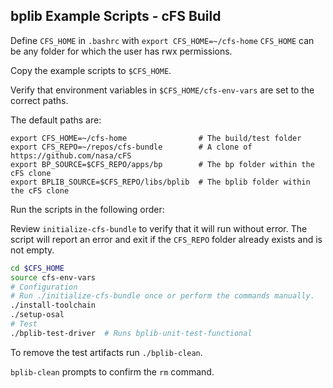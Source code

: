 ## bplib Example Scripts - cFS Build

Define `CFS_HOME` in `.bashrc` with `export CFS_HOME=~/cfs-home`
`CFS_HOME` can be any folder for which the user has rwx permissions.

Copy the example scripts to `$CFS_HOME`.

Verify that environment variables in `$CFS_HOME/cfs-env-vars` are set to the correct paths.

The default paths are:

```
export CFS_HOME=~/cfs-home                # The build/test folder
export CFS_REPO=~/repos/cfs-bundle        # A clone of https://github.com/nasa/cFS
export BP_SOURCE=$CFS_REPO/apps/bp        # The bp folder within the cFS clone
export BPLIB_SOURCE=$CFS_REPO/libs/bplib  # The bplib folder within the cFS clone
```

Run the scripts in the following order:

Review `initialize-cfs-bundle` to verify that it will run without error. The script will report an error and exit if the `CFS_REPO` folder already exists and is not empty.

```sh
cd $CFS_HOME
source cfs-env-vars
# Configuration
# Run ./initialize-cfs-bundle once or perform the commands manually.
./install-toolchain
./setup-osal
# Test
./bplib-test-driver  # Runs bplib-unit-test-functional
```

To remove the test artifacts run `./bplib-clean`.

`bplib-clean` prompts to confirm the `rm` command.

